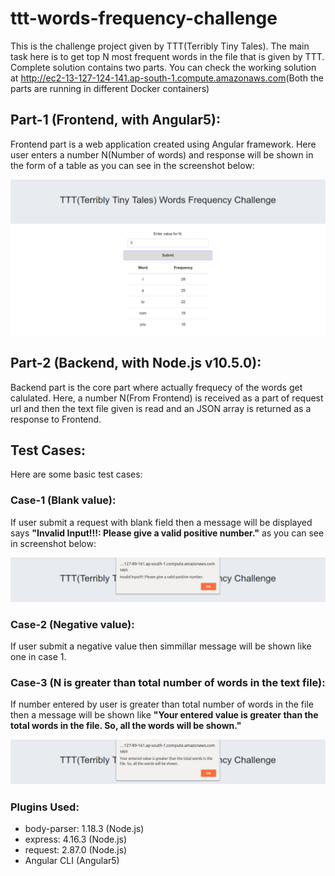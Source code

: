 # ttt-words-frequency-challenge
This is the challenge project given by TTT(Terribly Tiny Tales). The main task here is to get top N most frequent words in the file that is given by TTT. Complete solution contains two parts. You can check the working solution at <a href="http://ec2-13-127-89-161.ap-south-1.compute.amazonaws.com">http://ec2-13-127-124-141.ap-south-1.compute.amazonaws.com</a>(Both the parts are running in different Docker containers)

## Part-1 (Frontend, with Angular5):
Frontend part is a web application created using Angular framework. Here user enters a number N(Number of words) and response will be shown in the form of a table as you can see in the screenshot below:

<img src="home.png">

## Part-2 (Backend, with Node.js v10.5.0):
Backend part is the core part where actually frequecy of the words get calulated. Here, a number N(From Frontend) is received as a part of request url and then the text file given is read and an JSON array is returned as a response to Frontend.

## Test Cases:
Here are some basic test cases:

### Case-1 (Blank value):
If user submit a request with blank field then a message will be displayed says <b>"Invalid Input!!!: Please give a valid positive number."</b> as you can see in screenshot below:

<img src="invalid_input.png">

### Case-2 (Negative value):
If user submit a negative value then simmillar message will be shown like one in case 1.

### Case-3 (N is greater than total number of words in the text file):
If number entered by user is greater than total number of words in the file then a message will be shown like <b>"Your entered value is greater than the total words in the file. So, all the words will be shown."</b>

<img src="limit_exceed.png">

### Plugins Used:

<ul>
	<li>body-parser: 1.18.3 (Node.js)</li>
	<li>express: 4.16.3 (Node.js)</li>
	<li>request: 2.87.0 (Node.js)</li>
	<li>Angular CLI (Angular5)</li>
</ul>

